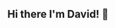 ## Hi there I'm David! 👋

<!--
**chyber-nana/chyber-nana** is a ✨ _special_ ✨ repository because its `README.md` (this file) appears on your GitHub profile.

Here are some ideas to get you started:

- 🔭 I’m currently working on A website for a client...
- 🌱 I’m currently learning Mobile App Development...
- 👯 I’m looking to collaborate on Anything python lol ...
- 🤔 I’m looking for help with Database development...
- 💬 Ask me about Python...
- 📫 How to reach me: IG: le_main.character SNAPCHAT: mainchar.acter NUMBER: +233208154977...
- 😄 Pronouns: He/Him ofc...
- ⚡ Fun fact: I replicate 2d Games! ...
-->
